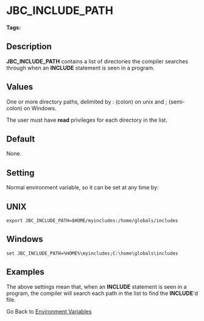 # JBC_INCLUDE_PATH

<PageHeader />

**Tags:**
<badge text='environment variables' vertical='middle' />

## Description

**JBC_INCLUDE_PATH** contains a list of directories the compiler searches through when an **INCLUDE** statement is seen in a program.

## Values

One or more directory paths, delimited by : (colon) on unix and ; (semi-colon) on Windows.

The user must have **read** privileges for each directory in the list.

## Default

None.

## Setting

Normal environment variable, so it can be set at any time by:

## UNIX

```
export JBC_INCLUDE_PATH=$HOME/myincludes:/home/globals/includes
```

## Windows

```
set JBC_INCLUDE_PATH=%HOME%\myincludes;C:\home\globals\includes
```

## Examples

The above settings mean that, when an **INCLUDE** statement is seen in a program, the compiler will search each path in the list to find the **INCLUDE**'d file.

Go Back to [Environment Variables](./../README.md)

<PageFooter />
